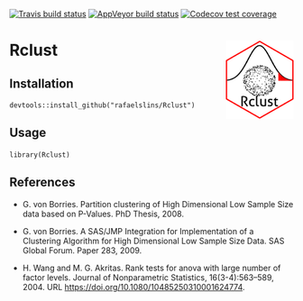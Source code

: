 <!-- README.md is generated from README.Rmd. Please edit that file -->

[![Travis build
status](https://travis-ci.org/rafaelslins/Rclust.svg?branch=master)](https://travis-ci.org/rafaelslins/Rclust)
[![AppVeyor build
status](https://ci.appveyor.com/api/projects/status/github/rafaelslins/Rclust?branch=master&svg=true)](https://ci.appveyor.com/project/rafaelslins/Rclust)
[![Codecov test
coverage](https://codecov.io/gh/rafaelslins/Rclust/branch/master/graph/badge.svg)](https://codecov.io/gh/rafaelslins/Rclust?branch=master)

Rclust <img src="man/figures/Rclust-logo-small.png" align="right" alt="" width="120" />
=======================================================================================

Installation
------------

    devtools::install_github("rafaelslins/Rclust")

Usage
-----

    library(Rclust)

References
----------

-   G. von Borries. Partition clustering of High Dimensional Low Sample
    Size data based on P-Values. PhD Thesis, 2008.

-   G. von Borries. A SAS/JMP Integration for Implementation of a
    Clustering Algorithm for High Dimensional Low Sample Size Data. SAS
    Global Forum. Paper 283, 2009.

-   H. Wang and M. G. Akritas. Rank tests for anova with large number of
    factor levels. Journal of Nonparametric Statistics,
    16(3-4):563–589, 2004. URL
    <a href="https://doi.org/10.1080/10485250310001624774" class="uri">https://doi.org/10.1080/10485250310001624774</a>.
